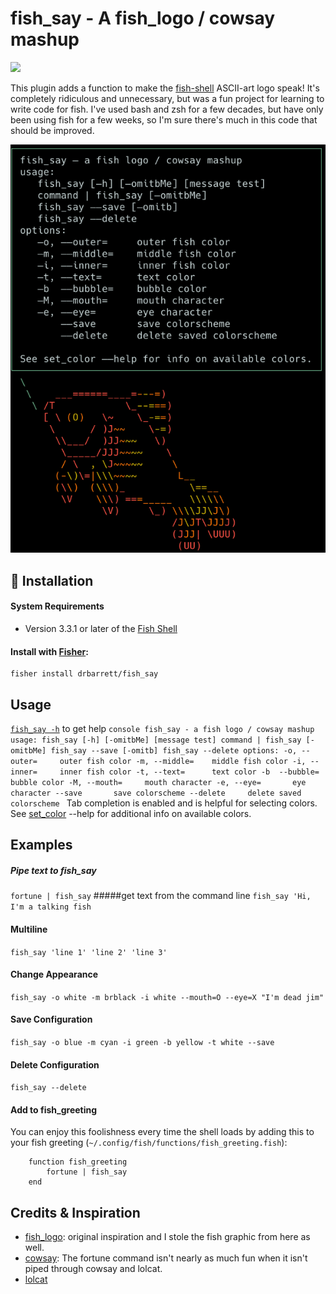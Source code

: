 # fish_say - A fish_logo / cowsay mashup

[![](https://img.shields.io/badge/license-MIT-blue.svg)](https://www.tldrlegal.com/l/mit)

This plugin adds a function to make the [fish-shell](http://fish.sh) ASCII-art logo speak! It's completely ridiculous and unnecessary, but was a fun project for learning to write code for fish. I've used bash and zsh for a few decades, but have only been using fish for a few weeks, so I'm sure there's much in this code that should be improved.

![fish_say screenshot](assets/fish_say_help.png)

##  💾 Installation
#### System Requirements
- Version 3.3.1 or later of the [Fish Shell](https://fishshell.com)

#### Install with [Fisher](https://github.com/jorgebucaran/fisher):
```console
fisher install drbarrett/fish_say
```

## Usage
[`fish_say -h`](assets/fish_say_help.png) to get help
    ```console
    fish_say - a fish logo / cowsay mashup
    usage:
       fish_say [-h] [-omitbMe] [message test]
       command | fish_say [-omitbMe]
       fish_say --save [-omitb]
       fish_say --delete
    options:
       -o, --outer=     outer fish color
       -m, --middle=    middle fish color
       -i, --inner=     inner fish color
       -t, --text=      text color
       -b  --bubble=    bubble color
       -M, --mouth=     mouth character
       -e, --eye=       eye character
           --save       save colorscheme
           --delete     delete saved colorscheme
    ```
Tab completion is enabled and is helpful for selecting colors. See [set_color](https://fishshell.com/docs/current/cmds/set_color.html) --help for additional info on available colors.


## Examples
##### Pipe text to fish_say
`fortune | fish_say`
#####get text from the command line
`fish_say 'Hi, I'm a talking fish`
#### Multiline
`fish_say 'line 1' 'line 2' 'line 3'`
#### Change Appearance
`fish_say -o white -m brblack -i white --mouth=O --eye=X "I'm dead jim"`
#### Save Configuration
`fish_say -o blue -m cyan -i green -b yellow -t white --save`
#### Delete Configuration
`fish_say --delete`
#### Add to fish_greeting
You can enjoy this foolishness every time the shell loads by adding this to your fish greeting (`~/.config/fish/functions/fish_greeting.fish`):

```console
    function fish_greeting
        fortune | fish_say
    end
```

## Credits & Inspiration
- [fish_logo](https://github.com/laughedelic/fish_logo): original inspiration and I stole the fish graphic from here as well.
- [cowsay](https://github.com/tnalpgge/rank-amateur-cowsay): The fortune command isn't nearly as much fun when it isn't piped through cowsay and lolcat.
- [lolcat](https://github.com/busyloop/lolcat)
